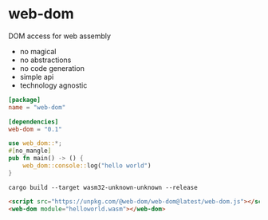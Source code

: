# web-dom

DOM access for web assembly
* no magical
* no abstractions
* no code generation
* simple api
* technology agnostic

```toml
[package]
name = "web-dom"

[dependencies]
web-dom = "0.1"
```
```rust
use web_dom::*;
#[no_mangle]
pub fn main() -> () {
    web_dom::console::log("hello world")
}
```
```console
cargo build --target wasm32-unknown-unknown --release
```
```html
<script src="https://unpkg.com/@web-dom/web-dom@latest/web-dom.js"></script>
<web-dom module="helloworld.wasm"></web-dom>
```
